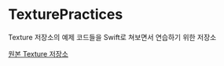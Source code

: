 # TexturePractices
Texture 저장소의 예제 코드들을 Swift로 쳐보면서 연습하기 위한 저장소

[원본 Texture 저장소](https://github.com/TextureGroup/Texture)
